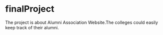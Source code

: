# finalProject
The project is about Alumni Association Website.The colleges could easily keep track of their alumni.
